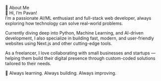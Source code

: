 💫 About Me <br>
👋 Hi, I’m Pavan! <br>
I’m a passionate AI/ML enthusiast and full-stack web developer, always exploring how technology can solve real-world problems.

Currently diving deep into Python, Machine Learning, and AI-driven development, I also specialize in building fast, modern, and user-friendly websites using Next.js and other cutting-edge tools.

As a freelancer, I love collaborating with small businesses and startups — helping them build their digital presence through custom-coded solutions tailored to their needs.

🔧 Always learning. Always building. Always improving.
